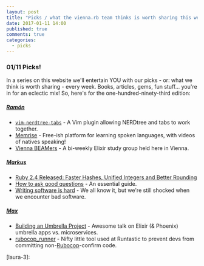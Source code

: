 ```yaml
---
layout: post
title: "Picks / what the vienna.rb team thinks is worth sharing this week"
date: 2017-01-11 14:00
published: true
comments: true
categories:
  - picks
---
```


### 01/11 Picks!

In a series on this website we'll entertain YOU with our picks - or: what we think is worth sharing - every week.
Books, articles, gems, fun stuff... you're in for an eclectic mix! So, here's for the one-hundred-ninety-third edition:

##### [Ramón][ramon]
- [`vim-nerdtree-tabs`][ramon-1] - A Vim plugin allowing NERDtree and tabs to work together.
- [Memrise][ramon-2] - Free-ish platform for learning spoken languages, with videos of natives speaking!
- [Vienna BEAMers][ramon-3] - A bi-weekly Elixir study group held here in Vienna.

##### [Markus][markus]
- [Ruby 2.4 Released: Faster Hashes, Unified Integers and Better Rounding][markus-1]
- [How to ask good questions][markus-2] - An essential guide.
- [Writing software is hard][markus-3] - We all know it, but we're still shocked when we encounter bad software.

##### [Max][max]
- [Building an Umbrella Project][max-1] - Awesome talk on Elixir (& Phoenix) umbrella apps vs. microservices.
- [rubocop_runner][max-2] - Nifty little tool used at Runtastic to prevent devs from committing non-[Rubocop][rubocop]-confirm code.



[laura]: https://www.twitter.com/alicetragedy
[laura-1]:
[laura-2]:
[laura-3]:

[ramon]: https://twitter.com/senorhuidobro
[ramon-1]: https://github.com/jistr/vim-nerdtree-tabs
[ramon-2]: https://www.memrise.com/
[ramon-3]: https://www.panoptikum.io/vienna-beamers/

[markus]: https://twitter.com/nuclearsquid
[markus-1]: https://blog.heroku.com/ruby-2-4-features-hashes-integers-rounding
[markus-2]: https://jvns.ca/blog/good-questions/
[markus-3]: https://m.signalvnoise.com/writing-software-is-hard-388d5e982ad9

[max]: https://www.twitter.com/klappradla
[max-1]: https://www.youtube.com/watch?v=6NTmUQClHrU
[max-2]: https://github.com/runtastic/rubocop_runner
[rubocop]: https://github.com/bbatsov/rubocop
